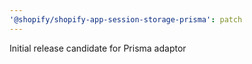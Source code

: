 ```yaml
---
'@shopify/shopify-app-session-storage-prisma': patch
---
```


Initial release candidate for Prisma adaptor
